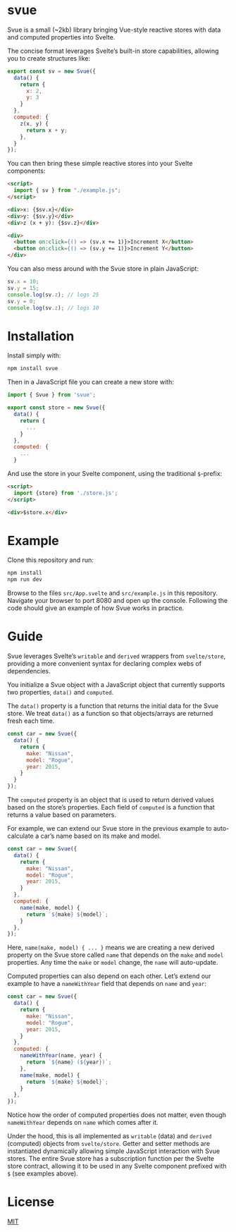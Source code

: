 # svue

Svue is a small (~2kb) library bringing Vue-style reactive stores with data and computed properties into Svelte.

The concise format leverages Svelte’s built-in store capabilities, allowing you to create structures like:

```javascript
export const sv = new Svue({
  data() {
    return {
      x: 2,
      y: 3
    }
  },
  computed: {
    z(x, y) {
      return x + y;
    },
  }
});
```

You can then bring these simple reactive stores into your Svelte components:

```html
<script>
  import { sv } from "./example.js";
</script>

<div>x: {$sv.x}</div>
<div>y: {$sv.y}</div>
<div>z (x + y): {$sv.z}</div>

<div>
  <button on:click={() => (sv.x += 1)}>Increment X</button>
  <button on:click={() => (sv.y += 1)}>Increment Y</button>
</div>
```

You can also mess around with the Svue store in plain JavaScript:

```javascript
sv.x = 10;
sv.y = 15;
console.log(sv.z); // logs 25
sv.y = 0;
console.log(sv.z); // logs 10
```

# Installation

Install simply with:

```bash
npm install svue
```

Then in a JavaScript file you can create a new store with:

```javascript
import { Svue } from 'svue';

export const store = new Svue({
  data() {
    return {
      ...
    }
  },
  computed: {
    ...
  }
```

And use the store in your Svelte component, using the traditional `$`-prefix:

```html
<script>
  import {store} from './store.js';
</script>

<div>$store.x</div>
```

# Example

Clone this repository and run:

```bash
npm install
npm run dev
```

Browse to the files `src/App.svelte` and `src/example.js` in this repository. Navigate your browser to port 8080 and open up the console. Following the code should give an example of how Svue works in practice.

# Guide

Svue leverages Svelte’s `writable` and `derived` wrappers from `svelte/store`, providing a more convenient syntax for declaring complex webs of dependencies.

You initialize a Svue object with a JavaScript object that currently supports two properties, `data()` and `computed`.

The `data()` property is a function that returns the initial data for the Svue store. We treat `data()` as a function so that objects/arrays are returned fresh each time.

```javascript
const car = new Svue({
  data() {
    return {
      make: "Nissan",
      model: "Rogue",
      year: 2015,
    }
  }
});
```

The `computed` property is an object that is used to return derived values based on the store’s properties. Each field of `computed` is a function that returns a value based on parameters.

For example, we can extend our Svue store in the previous example to auto-calculate a car’s name based on its make and model.

```javascript
const car = new Svue({
  data() {
    return {
      make: "Nissan",
      model: "Rogue",
      year: 2015,
    }
  },
  computed: {
    name(make, model) {
      return `${make} ${model}`;
    }
  },
});
```

Here, `name(make, model) { ... }` means we are creating a new derived property on the Svue store called `name` that depends on the `make` and `model` properties. Any time the `make` or `model` change, the `name` will auto-update.

Computed properties can also depend on each other. Let’s extend our example to have a `nameWithYear` field that depends on `name` and `year`:

```javascript
const car = new Svue({
  data() {
    return {
      make: "Nissan",
      model: "Rogue",
      year: 2015,
    }
  },
  computed: {
    nameWithYear(name, year) {
      return `${name} (${year})`;
    },
    name(make, model) {
      return `${make} ${model}`;
    }
  },
});
```

Notice how the order of computed properties does not matter, even though `nameWithYear` depends on `name` which comes after it.

Under the hood, this is all implemented as `writable` (data) and `derived` (computed) objects from `svelte/store`. Getter and setter methods are instantiated dynamically allowing simple JavaScript interaction with Svue stores. The entire Svue store has a subscription function per the Svelte store contract, allowing it to be used in any Svelte component prefixed with `$` (see examples above).

# License

[MIT](https://github.com/freedmand/svue/blob/master/LICENSE)
